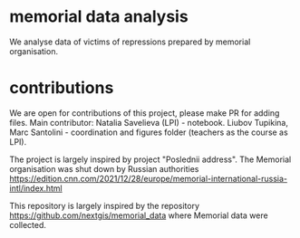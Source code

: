 # memorial data analysis
We analyse data of victims of repressions prepared by memorial organisation.

# contributions 
We are open for contributions of this project, please make PR for adding files. 
Main contributor: Natalia Savelieva (LPI) - notebook. 
Liubov Tupikina, Marc Santolini - coordination and figures folder (teachers as the course as LPI).

The project is largely inspired by project "Poslednii address".
The Memorial organisation was shut down by Russian authorities https://edition.cnn.com/2021/12/28/europe/memorial-international-russia-intl/index.html

This repository is largely inspired by the repository https://github.com/nextgis/memorial_data where Memorial data were collected.

